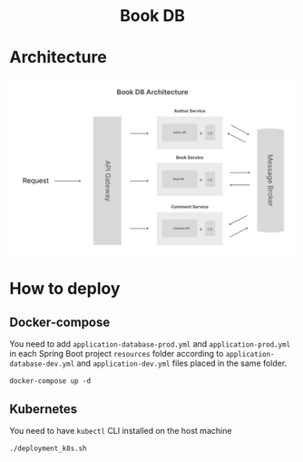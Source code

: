 <h1 align="center">Book DB</h1>

# Architecture
![](assets/images/book-db-architecture.png)

# How to deploy

## Docker-compose

You need to add `application-database-prod.yml` and `application-prod.yml` in each Spring Boot project `resources` folder according to `application-database-dev.yml` and `application-dev.yml` files placed in the same folder.

```
docker-compose up -d
```

## Kubernetes

You need to have `kubectl` CLI installed on the host machine

```
./deployment_k8s.sh
```